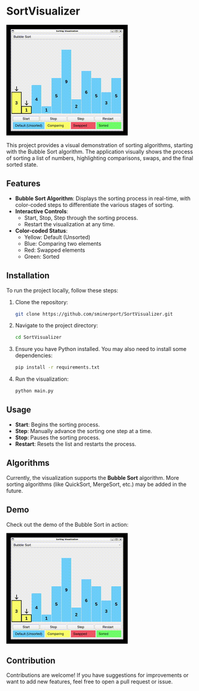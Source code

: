 # SortVisualizer

![Bubble Sort Visualization](./gifs/SortVisualizer.gif)

This project provides a visual demonstration of sorting algorithms, starting with the Bubble Sort algorithm. The application visually shows the process of sorting a list of numbers, highlighting comparisons, swaps, and the final sorted state.

## Features

- **Bubble Sort Algorithm**: Displays the sorting process in real-time, with color-coded steps to differentiate the various stages of sorting.
- **Interactive Controls**:
  - Start, Stop, Step through the sorting process.
  - Restart the visualization at any time.
- **Color-coded Status**:
  - Yellow: Default (Unsorted)
  - Blue: Comparing two elements
  - Red: Swapped elements
  - Green: Sorted

## Installation

To run the project locally, follow these steps:

1. Clone the repository:
   ```bash
   git clone https://github.com/sminerport/SortVisualizer.git
   ```

2. Navigate to the project directory:
   ```bash
   cd SortVisualizer
   ```

3. Ensure you have Python installed. You may also need to install some dependencies:
   ```bash
   pip install -r requirements.txt
   ```

4. Run the visualization:
   ```bash
   python main.py
   ```

## Usage

- **Start**: Begins the sorting process.
- **Step**: Manually advance the sorting one step at a time.
- **Stop**: Pauses the sorting process.
- **Restart**: Resets the list and restarts the process.

## Algorithms

Currently, the visualization supports the **Bubble Sort** algorithm. More sorting algorithms (like QuickSort, MergeSort, etc.) may be added in the future.

## Demo

Check out the demo of the Bubble Sort in action:

![Bubble Sort Demo](./gifs/SortVisualizer.gif)

## Contribution

Contributions are welcome! If you have suggestions for improvements or want to add new features, feel free to open a pull request or issue.